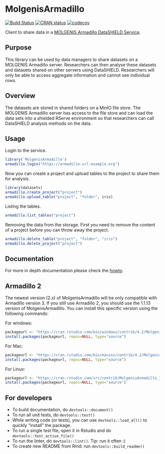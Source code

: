 MolgenisArmadillo
================

<!-- README.md is generated from README.Rmd. Please edit that file -->
<!-- badges: start -->

[![Build
Status](https://api.travis-ci.com/molgenis/molgenis-r-armadillo.svg?branch=master)](https://api.travis-ci.com/molgenis/molgenis-r-armadillo.svg?branch=master)
[![CRAN
status](https://www.r-pkg.org/badges/version/MolgenisArmadillo)](https://CRAN.R-project.org/package=MolgenisArmadillo)
[![codecov](https://codecov.io/gh/molgenis/molgenis-r-armadillo/branch/master/graph/badge.svg?token=ITPMERAWYI)](https://app.codecov.io/gh/molgenis/molgenis-r-armadillo)
<!-- badges: end -->

Client to share data in a [MOLGENIS Armadillo DataSHIELD
Service](https://github.com/molgenis/molgenis-service-armadillo/).

## Purpose

This library can be used by data managers to share datasets on a
MOLGENIS Armadillo server. Researchers can then analyse these datasets
and datasets shared on other servers using DataSHIELD. Researchers will
only be able to access aggregate information and cannot see individual
rows.

## Overview

The datasets are stored in shared folders on a MinIO file store. The
MOLGENIS Armadillo server has access to the file store and can load the
data sets into a shielded RServe environment so that researchers can
call DataSHIELD analysis methods on the data.

## Usage

Login to the service.

``` r
library('MolgenisArmadillo')
armadillo.login("https://armadillo-url-example.org")
```

Now you can create a project and upload tables to the project to share
them for analysis.

``` r
library(datasets)
armadillo.create_project("project")
armadillo.upload_table("project", "folder", iris)
```

Listing the tables.

``` r
armadillo.list_tables("project")
```

Removing the data from the storage. First you need to remove the content
of a project before you can throw away the project.

``` r
armadillo.delete_table("project", "folder", "iris")
armadillo.delete_project("project")
```

## Documentation

For more in depth documentation please check the
[howto](https://molgenis.github.io/molgenis-r-armadillo/articles/MolgenisArmadillo.html).

## Armadillo 2

The newest version (2.x) of MolgenisArmadillo will be only compatible
with Armadillo version 3. If you still use Armadillo 2, you should use
the 1.1.13 version of MolgenisArmadillo. You can install this specific
version using the following commands:

For windows:

``` r
packageurl <- "https://cran.rstudio.com/bin/windows/contrib/4.2/MolgenisArmadillo_1.1.3.zip"
install.packages(packageurl, repos=NULL, type="source")
```

For Mac:

``` r
packageurl <- "https://cran.rstudio.com/bin/macosx/contrib/4.2/MolgenisArmadillo_1.1.3.tgz"
install.packages(packageurl, repos=NULL, type="source")
```

For Linux:

``` r
packageurl <- "https://cran.rstudio.com/src/contrib/MolgenisArmadillo_1.1.3.tar.gz"
install.packages(packageurl, repos=NULL, type="source")
```

## For developers

- To build documentation, do `devtools::document()`
- To run all unit tests, do `devtools::test()`
- While writing code (or tests), you can use `devtools::load_all()` to
  quickly “install” the package.
- To run a single test file, open it in Rstudio and do
  `devtools::test_active_file()`
- To run the linter, do `devtools::lint()`. Tip: run it often :)
- To create new README from Rmd: run `devtools::build_readme()`
